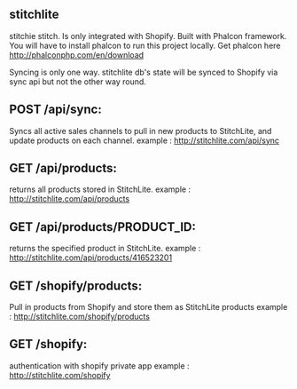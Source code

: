 ## stitchlite
stitchie stitch. Is only integrated with Shopify. Built with Phalcon framework. You will have to install phalcon
to run this project locally. Get phalcon here http://phalconphp.com/en/download

Syncing is only one way. stitchlite db's state will be synced to Shopify via sync api but not the other way round.

## POST /api/sync: 
Syncs all active sales channels to pull in new products to StitchLite, and update products on each channel.
example : http://stitchlite.com/api/sync

## GET /api/products: 
returns all products stored in StitchLite.
example : http://stitchlite.com/api/products

## GET /api/products/__PRODUCT_ID__: 
returns the specified product in StitchLite.
example : http://stitchlite.com/api/products/416523201

## GET /shopify/products:
Pull in products from Shopify and store them as StitchLite products
example : http://stitchlite.com/shopify/products

## GET /shopify:
authentication with shopify private app
example : http://stitchlite.com/shopify